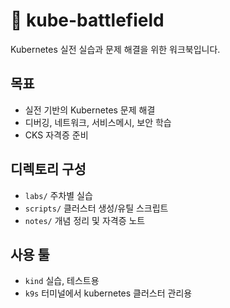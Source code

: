 # 🧪 kube-battlefield

Kubernetes 실전 실습과 문제 해결을 위한 워크북입니다.

## 목표

- 실전 기반의 Kubernetes 문제 해결
- 디버깅, 네트워크, 서비스메시, 보안 학습
- CKS 자격증 준비

## 디렉토리 구성

- `labs/` 주차별 실습
- `scripts/` 클러스터 생성/유틸 스크립트
- `notes/` 개념 정리 및 자격증 노트

## 사용 툴

- `kind` 실습, 테스트용
- `k9s` 터미널에서 kubernetes 클러스터 관리용
